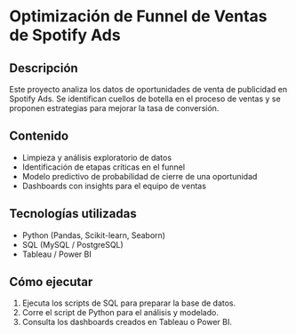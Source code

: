 # Optimización de Funnel de Ventas de Spotify Ads

## Descripción
Este proyecto analiza los datos de oportunidades de venta de publicidad en Spotify Ads. Se identifican cuellos de botella en el proceso de ventas y se proponen estrategias para mejorar la tasa de conversión.

## Contenido
- Limpieza y análisis exploratorio de datos
- Identificación de etapas críticas en el funnel
- Modelo predictivo de probabilidad de cierre de una oportunidad
- Dashboards con insights para el equipo de ventas

## Tecnologías utilizadas
- Python (Pandas, Scikit-learn, Seaborn)
- SQL (MySQL / PostgreSQL)
- Tableau / Power BI

## Cómo ejecutar
1. Ejecuta los scripts de SQL para preparar la base de datos.
2. Corre el script de Python para el análisis y modelado.
3. Consulta los dashboards creados en Tableau o Power BI.
